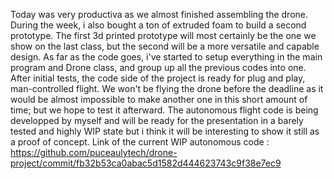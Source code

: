 Today was very productiva as we almost finished assembling the drone. During the week, i also bought a ton of extruded foam to build a second prototype.
The first 3d printed prototype will most certainly be the one we show on the last class, but the second will be a more versatile and capable design.
As far as the code goes, i've started to setup everything in the main program and Drone class, and group up all the previous codes into one. 
After initial tests, the code side of the project is ready for plug and play, man-controlled flight. We won't be flying the drone before the deadline 
as it would be almost impossible to make another one in this short amount of time; but we hope to test it afterward. 
The autonomous flight code is being developped by myself and will be ready for the presentation in a barely tested and highly WIP state but 
i think it will be interesting to show it still as a proof of concept. 
Link of the current WIP autonomous code : 
https://github.com/puceaulytech/drone-project/commit/fb32b53ca0abac5d1582d444623743c9f38e7ec9

